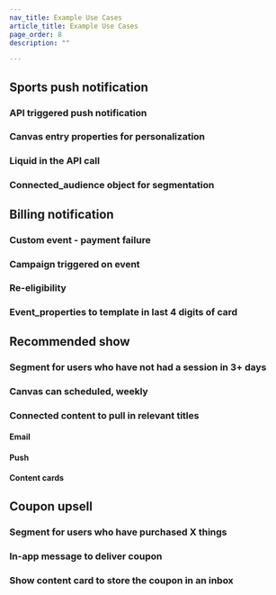 ```yaml
---
nav_title: Example Use Cases
article_title: Example Use Cases
page_order: 8
description: ""

---
```



## Sports push notification
### API triggered push notification
### Canvas entry properties for personalization 
### Liquid in the API call
### Connected_audience object for segmentation

## Billing notification
### Custom event - payment failure
### Campaign triggered on event
### Re-eligibility 
### Event_properties to template in last 4 digits of card

## Recommended show
### Segment for users who have not had a session in 3+ days
### Canvas can scheduled, weekly 
### Connected content to pull in relevant titles 
#### Email
#### Push
#### Content cards

## Coupon upsell
### Segment for users who have purchased X things
### In-app message to deliver coupon
### Show content card to store the coupon in an inbox
